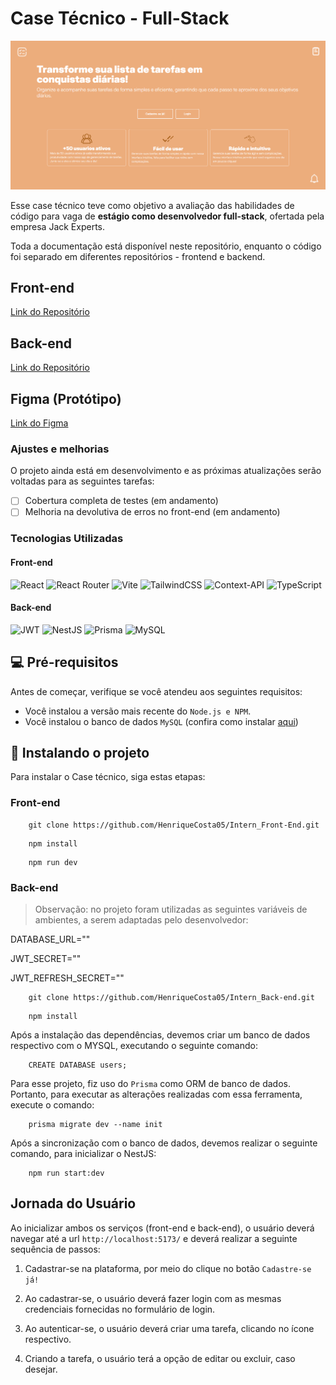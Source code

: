 # Case Técnico - Full-Stack


<img src="./sample.png" alt="Sample" />

Esse case técnico teve como objetivo a avaliação das habilidades de código para vaga de **estágio como desenvolvedor full-stack**, ofertada pela empresa Jack Experts.

Toda a documentação está disponível neste repositório, enquanto o código foi separado em diferentes repositórios - frontend e backend.

## Front-end
[Link do Repositório](https://github.com/HenriqueCosta05/Intern_Front-End.git)

## Back-end
[Link do Repositório](https://github.com/HenriqueCosta05/Intern_Back-End)

##  Figma (Protótipo)
[Link do Figma](https://www.figma.com/design/VqqhUUeVNcn7kpOJASZv4K/Jack-Experts?node-id=0-1&t=qkv3iFXUlMIPWdhX-1)
### Ajustes e melhorias

O projeto ainda está em desenvolvimento e as próximas atualizações serão voltadas para as seguintes tarefas:

- [ ] Cobertura completa de testes (em andamento)
- [ ] Melhoria na devolutiva de erros no front-end (em andamento)

### Tecnologias Utilizadas

#### Front-end
![React](https://img.shields.io/badge/react-%2320232a.svg?style=for-the-badge&logo=react&logoColor=%2361DAFB)
![React Router](https://img.shields.io/badge/React_Router-CA4245?style=for-the-badge&logo=react-router&logoColor=white)
![Vite](https://img.shields.io/badge/vite-%23646CFF.svg?style=for-the-badge&logo=vite&logoColor=white)
![TailwindCSS](https://img.shields.io/badge/tailwindcss-%2338B2AC.svg?style=for-the-badge&logo=tailwind-css&logoColor=white)
![Context-API](https://img.shields.io/badge/Context--Api-000000?style=for-the-badge&logo=react)
![TypeScript](https://img.shields.io/badge/typescript-%23007ACC.svg?style=for-the-badge&logo=typescript&logoColor=white)

#### Back-end
![JWT](https://img.shields.io/badge/JWT-black?style=for-the-badge&logo=JSON%20web%20tokens)
![NestJS](https://img.shields.io/badge/nestjs-%23E0234E.svg?style=for-the-badge&logo=nestjs&logoColor=white)
![Prisma](https://img.shields.io/badge/Prisma-3982CE?style=for-the-badge&logo=Prisma&logoColor=white)
![MySQL](https://img.shields.io/badge/mysql-4479A1.svg?style=for-the-badge&logo=mysql&logoColor=white)


## 💻 Pré-requisitos

Antes de começar, verifique se você atendeu aos seguintes requisitos:

- Você instalou a versão mais recente do `Node.js e NPM`.
- Você instalou o banco de dados `MySQL` (confira como instalar [aqui](https://dev.mysql.com/downloads/installer/))


## 🚀 Instalando o projeto

Para instalar o Case técnico, siga estas etapas:

### Front-end

```
    git clone https://github.com/HenriqueCosta05/Intern_Front-End.git
```

```
    npm install
```

```
    npm run dev
```

### Back-end

> Observação: no projeto foram utilizadas as seguintes variáveis de ambientes, a serem adaptadas pelo desenvolvedor:

DATABASE_URL=""

JWT_SECRET=""

JWT_REFRESH_SECRET=""


```
    git clone https://github.com/HenriqueCosta05/Intern_Back-end.git
```

```
    npm install
```

 Após a instalação das dependências, devemos criar um banco de dados respectivo com o MYSQL, executando o seguinte comando:

```
    CREATE DATABASE users;
```

Para esse projeto, fiz uso do `Prisma` como ORM de banco de dados. Portanto, para executar as alterações realizadas com essa ferramenta, execute o comando:

```
    prisma migrate dev --name init
```

Após a sincronização com o banco de dados, devemos realizar o seguinte comando, para inicializar o NestJS:

```
    npm run start:dev
```


## Jornada do Usuário
Ao inicializar ambos os serviços (front-end e back-end), o usuário deverá navegar até a url `http://localhost:5173/` e deverá realizar a seguinte sequência de passos:

1. Cadastrar-se na plataforma, por meio do clique no botão `Cadastre-se já!`

2. Ao cadastrar-se, o usuário deverá fazer login com as mesmas credenciais fornecidas no formulário de login.

3. Ao autenticar-se, o usuário deverá criar uma tarefa, clicando no ícone respectivo.

4. Criando a tarefa, o usuário terá a opção de editar ou excluir, caso desejar.